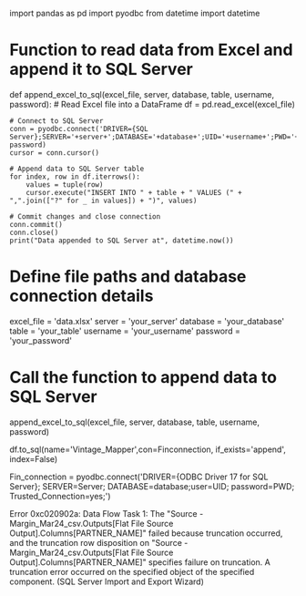 import pandas as pd
import pyodbc
from datetime import datetime

# Function to read data from Excel and append it to SQL Server
def append_excel_to_sql(excel_file, server, database, table, username, password):
    # Read Excel file into a DataFrame
    df = pd.read_excel(excel_file)
    
    # Connect to SQL Server
    conn = pyodbc.connect('DRIVER={SQL Server};SERVER='+server+';DATABASE='+database+';UID='+username+';PWD='+ password)
    cursor = conn.cursor()
    
    # Append data to SQL Server table
    for index, row in df.iterrows():
        values = tuple(row)
        cursor.execute("INSERT INTO " + table + " VALUES (" + ",".join(["?" for _ in values]) + ")", values)
    
    # Commit changes and close connection
    conn.commit()
    conn.close()
    print("Data appended to SQL Server at", datetime.now())

# Define file paths and database connection details
excel_file = 'data.xlsx'
server = 'your_server'
database = 'your_database'
table = 'your_table'
username = 'your_username'
password = 'your_password'

# Call the function to append data to SQL Server
append_excel_to_sql(excel_file, server, database, table, username, password)


df.to_sql(name='Vintage_Mapper',con=Finconnection, if_exists='append', index=False)

Fin_connection = pyodbc.connect('DRIVER={ODBC Driver 17 for SQL Server}; SERVER=Server; DATABASE=database;user=UID; password=PWD; Trusted_Connection=yes;')

Error 0xc020902a: Data Flow Task 1: The "Source - Margin_Mar24_csv.Outputs[Flat File Source Output].Columns[PARTNER_NAME]" failed because truncation occurred, and the truncation row disposition on "Source - Margin_Mar24_csv.Outputs[Flat File Source Output].Columns[PARTNER_NAME]" specifies failure on truncation. A truncation error occurred on the specified object of the specified component.
 (SQL Server Import and Export Wizard)
